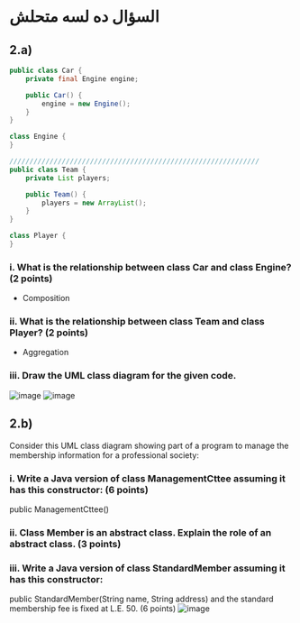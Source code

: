 # السؤال ده لسه متحلش  
## 2.a)
``` java
public class Car {
    private final Engine engine;

    public Car() {
        engine = new Engine();
    }
}

class Engine {
}

//////////////////////////////////////////////////////////////
public class Team {
    private List players;

    public Team() {
        players = new ArrayList();
    }
}

class Player {
}

```
### i. What is the relationship between class Car and class Engine? (2 points)
-   Composition
### ii. What is the relationship between class Team and class Player? (2 points)
-   Aggregation
### iii. Draw the UML class diagram for the given code. 
![image](https://github.com/AhmedBakrXI/-java-exams/assets/114930002/f2e67bb8-1914-4686-aa4b-7c0475af8230)
![image](https://github.com/AhmedBakrXI/-java-exams/assets/114930002/03fafe5c-c05a-430c-8288-58417c42d286)



## 2.b) 
Consider this UML class diagram showing part of a program to manage the membership information for a
professional society:
### i. Write a Java version of class ManagementCttee assuming it has this constructor: (6 points)
public ManagementCttee()
### ii. Class Member is an abstract class. Explain the role of an abstract class. (3 points)
### iii. Write a Java version of class StandardMember assuming it has this constructor:
public StandardMember(String name, String address)
and the standard membership fee is fixed at L.E. 50. (6 points)
![image](https://github.com/AhmedBakrXI/-java-exams/assets/114930002/9f7ba6ba-0454-4c2f-8374-8b0f75c80ce1)









